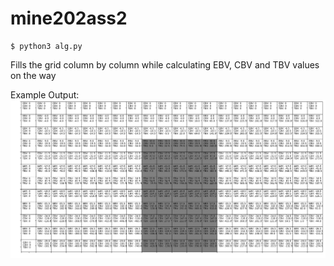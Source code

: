 # mine202ass2  
  
```
$ python3 alg.py
```

Fills the grid column by column while calculating EBV, CBV and TBV values on the way
 
Example Output:
![output](https://github.com/bilgeonceken/mine202ass2/blob/master/Figure_1.png)
